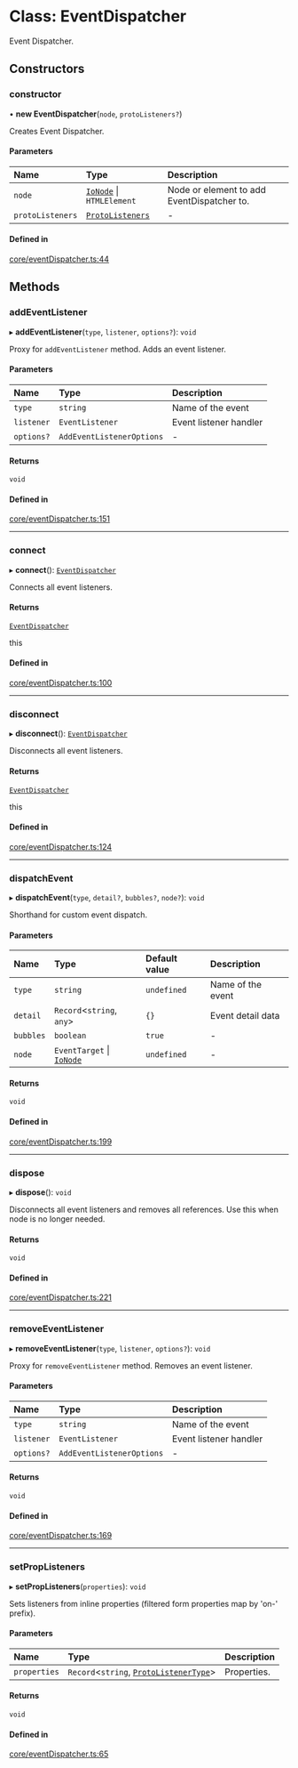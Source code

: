 # Class: EventDispatcher

Event Dispatcher.

## Constructors

### constructor

• **new EventDispatcher**(`node`, `protoListeners?`)

Creates Event Dispatcher.

#### Parameters

| Name | Type | Description |
| :------ | :------ | :------ |
| `node` | [`IoNode`](IoNode.md) \| `HTMLElement` | Node or element to add EventDispatcher to. |
| `protoListeners` | [`ProtoListeners`](ProtoListeners.md) | - |

#### Defined in

[core/eventDispatcher.ts:44](https://github.com/io-gui/iogui/blob/tsc/src/core/eventDispatcher.ts#L44)

## Methods

### addEventListener

▸ **addEventListener**(`type`, `listener`, `options?`): `void`

Proxy for `addEventListener` method.
Adds an event listener.

#### Parameters

| Name | Type | Description |
| :------ | :------ | :------ |
| `type` | `string` | Name of the event |
| `listener` | `EventListener` | Event listener handler |
| `options?` | `AddEventListenerOptions` | - |

#### Returns

`void`

#### Defined in

[core/eventDispatcher.ts:151](https://github.com/io-gui/iogui/blob/tsc/src/core/eventDispatcher.ts#L151)

___

### connect

▸ **connect**(): [`EventDispatcher`](EventDispatcher.md)

Connects all event listeners.

#### Returns

[`EventDispatcher`](EventDispatcher.md)

this

#### Defined in

[core/eventDispatcher.ts:100](https://github.com/io-gui/iogui/blob/tsc/src/core/eventDispatcher.ts#L100)

___

### disconnect

▸ **disconnect**(): [`EventDispatcher`](EventDispatcher.md)

Disconnects all event listeners.

#### Returns

[`EventDispatcher`](EventDispatcher.md)

this

#### Defined in

[core/eventDispatcher.ts:124](https://github.com/io-gui/iogui/blob/tsc/src/core/eventDispatcher.ts#L124)

___

### dispatchEvent

▸ **dispatchEvent**(`type`, `detail?`, `bubbles?`, `node?`): `void`

Shorthand for custom event dispatch.

#### Parameters

| Name | Type | Default value | Description |
| :------ | :------ | :------ | :------ |
| `type` | `string` | `undefined` | Name of the event |
| `detail` | `Record`<`string`, `any`\> | `{}` | Event detail data |
| `bubbles` | `boolean` | `true` | - |
| `node` | `EventTarget` \| [`IoNode`](IoNode.md) | `undefined` | - |

#### Returns

`void`

#### Defined in

[core/eventDispatcher.ts:199](https://github.com/io-gui/iogui/blob/tsc/src/core/eventDispatcher.ts#L199)

___

### dispose

▸ **dispose**(): `void`

Disconnects all event listeners and removes all references.
Use this when node is no longer needed.

#### Returns

`void`

#### Defined in

[core/eventDispatcher.ts:221](https://github.com/io-gui/iogui/blob/tsc/src/core/eventDispatcher.ts#L221)

___

### removeEventListener

▸ **removeEventListener**(`type`, `listener`, `options?`): `void`

Proxy for `removeEventListener` method.
Removes an event listener.

#### Parameters

| Name | Type | Description |
| :------ | :------ | :------ |
| `type` | `string` | Name of the event |
| `listener` | `EventListener` | Event listener handler |
| `options?` | `AddEventListenerOptions` | - |

#### Returns

`void`

#### Defined in

[core/eventDispatcher.ts:169](https://github.com/io-gui/iogui/blob/tsc/src/core/eventDispatcher.ts#L169)

___

### setPropListeners

▸ **setPropListeners**(`properties`): `void`

Sets listeners from inline properties (filtered form properties map by 'on-' prefix).

#### Parameters

| Name | Type | Description |
| :------ | :------ | :------ |
| `properties` | `Record`<`string`, [`ProtoListenerType`](../README.md#protolistenertype)\> | Properties. |

#### Returns

`void`

#### Defined in

[core/eventDispatcher.ts:65](https://github.com/io-gui/iogui/blob/tsc/src/core/eventDispatcher.ts#L65)
